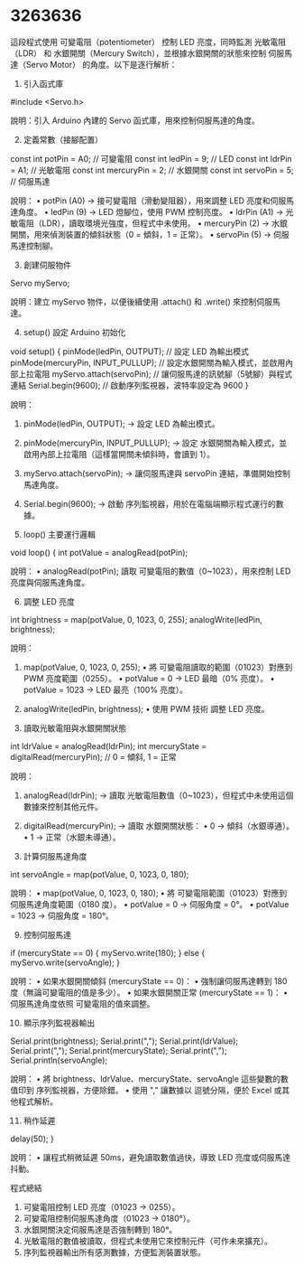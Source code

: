 # 3263636
這段程式使用 可變電阻（potentiometer） 控制 LED 亮度，同時監測 光敏電阻（LDR） 和 水銀開關（Mercury Switch），並根據水銀開關的狀態來控制 伺服馬達（Servo Motor） 的角度。以下是逐行解析：

1. 引入函式庫

#include <Servo.h>

說明：引入 Arduino 內建的 Servo 函式庫，用來控制伺服馬達的角度。

2. 定義常數（接腳配置）

const int potPin = A0;  // 可變電阻
const int ledPin = 9;   // LED
const int ldrPin = A1;  // 光敏電阻
const int mercuryPin = 2; // 水銀開關
const int servoPin = 5;  // 伺服馬達

說明：
 • potPin (A0) → 接可變電阻（滑動變阻器），用來調整 LED 亮度和伺服馬達角度。
 • ledPin (9) → LED 燈腳位，使用 PWM 控制亮度。
 • ldrPin (A1) → 光敏電阻（LDR），讀取環境光強度，但程式中未使用。
 • mercuryPin (2) → 水銀開關，用來偵測裝置的傾斜狀態（0 = 傾斜，1 = 正常）。
 • servoPin (5) → 伺服馬達控制腳。

3. 創建伺服物件

Servo myServo;

說明：建立 myServo 物件，以便後續使用 .attach() 和 .write() 來控制伺服馬達。

4. setup() 設定 Arduino 初始化

void setup() {
  pinMode(ledPin, OUTPUT);            // 設定 LED 為輸出模式
  pinMode(mercuryPin, INPUT_PULLUP);  // 設定水銀開關為輸入模式，並啟用內部上拉電阻
  myServo.attach(servoPin);           // 讓伺服馬達的訊號腳（5號腳）與程式連結
  Serial.begin(9600);                 // 啟動序列監視器，波特率設定為 9600
}

說明：
 1. pinMode(ledPin, OUTPUT); → 設定 LED 為輸出模式。
 2. pinMode(mercuryPin, INPUT_PULLUP); → 設定 水銀開關為輸入模式，並啟用內部上拉電阻（這樣當開關未傾斜時，會讀到 1）。
 3. myServo.attach(servoPin); → 讓伺服馬達與 servoPin 連結，準備開始控制馬達角度。
 4. Serial.begin(9600); → 啟動 序列監視器，用於在電腦端顯示程式運行的數據。

5. loop() 主要運行邏輯

void loop() {
  int potValue = analogRead(potPin);

說明：
 • analogRead(potPin); 讀取 可變電阻的數值（0~1023），用來控制 LED 亮度與伺服馬達角度。

6. 調整 LED 亮度

  int brightness = map(potValue, 0, 1023, 0, 255);
  analogWrite(ledPin, brightness);

說明：
 1. map(potValue, 0, 1023, 0, 255);
 • 將 可變電阻讀取的範圍（01023）對應到 PWM 亮度範圍（0255）。
 • potValue = 0 → LED 最暗（0% 亮度）。
 • potValue = 1023 → LED 最亮（100% 亮度）。
 2. analogWrite(ledPin, brightness);
 • 使用 PWM 技術 調整 LED 亮度。

7. 讀取光敏電阻與水銀開關狀態

  int ldrValue = analogRead(ldrPin);
  int mercuryState = digitalRead(mercuryPin); // 0 = 傾斜, 1 = 正常

說明：
 1. analogRead(ldrPin); → 讀取 光敏電阻數值（0~1023），但程式中未使用這個數據來控制其他元件。
 2. digitalRead(mercuryPin); → 讀取 水銀開關狀態：
 • 0 → 傾斜（水銀導通）。
 • 1 → 正常（水銀未導通）。

8. 計算伺服馬達角度

  int servoAngle = map(potValue, 0, 1023, 0, 180);

說明：
 • map(potValue, 0, 1023, 0, 180);
 • 將 可變電阻範圍（01023）對應到伺服馬達角度範圍（0180 度）。
 • potValue = 0 → 伺服角度 = 0°。
 • potValue = 1023 → 伺服角度 = 180°。

9. 控制伺服馬達

  if (mercuryState == 0) {
    myServo.write(180);
  } else {
    myServo.write(servoAngle);
  }

說明：
 • 如果水銀開關傾斜 (mercuryState == 0)：
 • 強制讓伺服馬達轉到 180 度（無論可變電阻的值是多少）。
 • 如果水銀開關正常 (mercuryState == 1)：
 • 伺服馬達角度依照 可變電阻的值來調整。

10. 顯示序列監視器輸出

  Serial.print(brightness);
  Serial.print(",");
  Serial.print(ldrValue);
  Serial.print(",");
  Serial.print(mercuryState);
  Serial.print(",");
  Serial.println(servoAngle);

說明：
 • 將 brightness、ldrValue、mercuryState、servoAngle 這些變數的數值印到 序列監視器，方便除錯。
 • 使用 "," 讓數據以 逗號分隔，便於 Excel 或其他程式解析。

11. 稍作延遲

  delay(50);
}

說明：
 • 讓程式稍微延遲 50ms，避免讀取數值過快，導致 LED 亮度或伺服馬達抖動。

程式總結
 1. 可變電阻控制 LED 亮度（01023 → 0255）。
 2. 可變電阻控制伺服馬達角度（01023 → 0180°）。
 3. 水銀開關決定伺服馬達是否強制轉到 180°。
 4. 光敏電阻的數值被讀取，但程式未使用它來控制元件（可作未來擴充）。
 5. 序列監視器輸出所有感測數據，方便監測裝置狀態。
